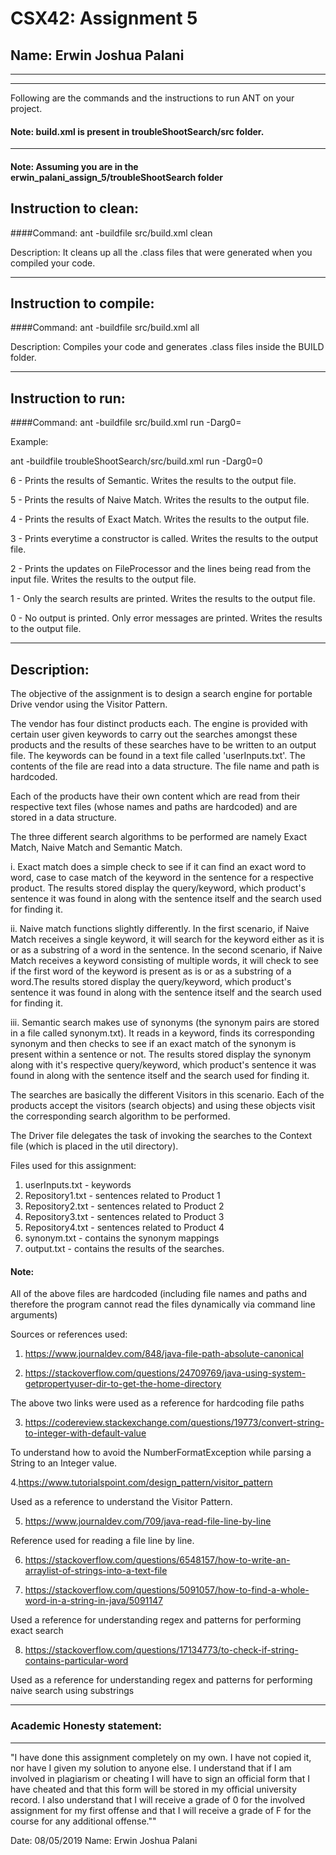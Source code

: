 # CSX42: Assignment 5
## Name: Erwin Joshua Palani

-----------------------------------------------------------------------
-----------------------------------------------------------------------


Following are the commands and the instructions to run ANT on your project.
#### Note: build.xml is present in troubleShootSearch/src folder.

-----------------------------------------------------------------------

#### Note: Assuming you are in the erwin_palani_assign_5/troubleShootSearch folder

## Instruction to clean:

####Command: ant -buildfile src/build.xml clean

Description: It cleans up all the .class files that were generated when you
compiled your code.

-----------------------------------------------------------------------

## Instruction to compile:

####Command: ant -buildfile src/build.xml all

Description: Compiles your code and generates .class files inside the BUILD folder.

-----------------------------------------------------------------------

## Instruction to run:

####Command: ant -buildfile src/build.xml run -Darg0=<Logger-Value> 

Example:

ant -buildfile troubleShootSearch/src/build.xml run -Darg0=0

6 - Prints the results of Semantic. Writes the results to the output file.

5 - Prints the results of Naive Match. Writes the results to the output file.

4 - Prints the results of Exact Match. Writes the results to the output file.

3 - Prints everytime a constructor is called. Writes the results to the output file.

2 - Prints the updates on FileProcessor and the lines being read from the input file. Writes the results to the output file.

1 - Only the search results are printed. Writes the results to the output file.

0 - No output is printed. Only error messages are printed. Writes the results to the output file.


-----------------------------------------------------------------------
## Description:

The objective of the assignment is to design a search engine for portable Drive vendor using the Visitor Pattern. 

The vendor has four distinct products each. The engine is provided with certain user given keywords to carry out the searches amongst these products and the results of these searches have to be written to an output file. The keywords can be found in a text file called 'userInputs.txt'. The contents of the file are read into a data structure. The file name and path is hardcoded. 

Each of the products have their own content which are read from their respective text files (whose names and paths are hardcoded) and are stored in a data structure. 

The three different search algorithms to be performed are namely Exact Match, Naive Match and Semantic Match. 

i. Exact match does a simple check to see if it can find an exact word to word, case to case match of the keyword in the sentence for a respective product. The results stored display the query/keyword, which product's sentence it was found in along with the sentence itself and the search used for finding it.

ii. Naive match functions slightly differently. In the first scenario, if Naive Match receives a single keyword, it will search for the keyword either as it is or as a substring of a word in the sentence. In the second scenario, if Naive Match receives a keyword consisting of multiple words, it will check to see if the first word of the keyword is present as is or as a substring of a word.The results stored display the query/keyword, which product's sentence it was found in along with the sentence itself and the search used for finding it.

iii. Semantic search makes use of synonyms (the synonym pairs are stored in a file called synonym.txt). It reads in a keyword, finds its corresponding synonym and then checks to see if an exact match of the synonym is present within a sentence or not. The results stored display the synonym along with it's respective query/keyword, which product's sentence it was found in along with the sentence itself and the search used for finding it.

The searches are basically the different Visitors in this scenario. Each of the products accept the visitors (search objects) and using these objects visit the corresponding search algorithm to be performed. 

The Driver file delegates the task of invoking the searches to the Context file (which is placed in the util directory).

Files used for this assignment:
1. userInputs.txt - keywords
2. Repository1.txt - sentences related to Product 1
3. Repository2.txt - sentences related to Product 2
4. Repository3.txt - sentences related to Product 3
5. Repository4.txt - sentences related to Product 4
6. synonym.txt - contains the synonym mappings
7. output.txt - contains the results of the searches.

#### Note:
All of the above files are hardcoded (including file names and paths and therefore the program cannot read the files dynamically via command line arguments)

Sources or references used:

1. https://www.journaldev.com/848/java-file-path-absolute-canonical
 
2. https://stackoverflow.com/questions/24709769/java-using-system-getpropertyuser-dir-to-get-the-home-directory

The above two links were used as a reference for hardcoding file paths

3. https://codereview.stackexchange.com/questions/19773/convert-string-to-integer-with-default-value

To understand how to avoid the NumberFormatException while parsing a String to an Integer value.

4.https://www.tutorialspoint.com/design_pattern/visitor_pattern

Used as a reference to understand the Visitor Pattern.

5. https://www.journaldev.com/709/java-read-file-line-by-line

Reference used for reading a file line by line.

6. https://stackoverflow.com/questions/6548157/how-to-write-an-arraylist-of-strings-into-a-text-file

7. https://stackoverflow.com/questions/5091057/how-to-find-a-whole-word-in-a-string-in-java/5091147

Used a reference for understanding regex and patterns for performing exact search

8. https://stackoverflow.com/questions/17134773/to-check-if-string-contains-particular-word

Used as a reference for understanding regex and patterns for performing naive search using substrings

-----------------------------------------------------------------------
### Academic Honesty statement:
-----------------------------------------------------------------------

"I have done this assignment completely on my own. I have not copied it, nor have I given my solution to anyone else. I understand that if I am involved in plagiarism or cheating I will have to sign an official form that I have cheated and that this form will be stored in my official university record. I also understand that I will receive a grade of 0 for the involved assignment for my first offense and that I will receive a grade of F for the course for any additional offense.""

Date: 08/05/2019
Name: Erwin Joshua Palani 